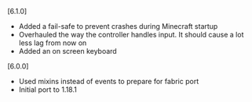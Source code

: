 [6.1.0]
- Added a fail-safe to prevent crashes during Minecraft startup
- Overhauled the way the controller handles input. It should cause a lot less lag from now on
- Added an on screen keyboard

[6.0.0]
- Used mixins instead of events to prepare for fabric port
- Initial port to 1.18.1